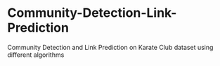 # Community-Detection-Link-Prediction
Community Detection and Link Prediction on Karate Club dataset using different algorithms

